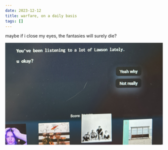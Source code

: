 ```yaml
---
date: 2023-12-12
title: warfare, on a daily basis
tags: []
---
```

maybe if i close my eyes, the fantasies will surely die?

![lawson](/src/img/06186682.jpeg)
